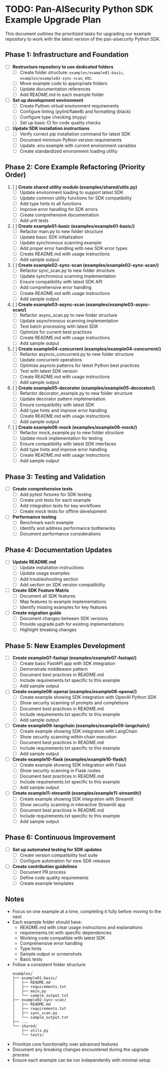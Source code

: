 # TODO: Pan-AISecurity Python SDK Example Upgrade Plan

This document outlines the prioritized tasks for upgrading our example repository to work with the latest version of the pan-aisecurity Python SDK.

## Phase 1: Infrastructure and Foundation

- [ ] **Restructure repository to use dedicated folders**
  - [ ] Create folder structure: `examples/example01-basic`, `examples/example02-sync-scan`, etc.
  - [ ] Move example code to appropriate folders
  - [ ] Update documentation references
  - [ ] Add README.md to each example folder

- [ ] **Set up development environment**
  - [ ] Create Python virtual environment requirements
  - [ ] Configure linting (pylint/flake8) and formatting (black)
  - [ ] Configure type checking (mypy)
  - [ ] Set up basic CI for code quality checks

- [ ] **Update SDK installation instructions**
  - [ ] Verify correct pip installation command for latest SDK
  - [ ] Document minimum Python version requirements
  - [ ] Update .env.example with current environment variables
  - [ ] Create standardized environment loading utility

## Phase 2: Core Example Refactoring (Priority Order)

1. [ ] **Create shared utility module (examples/shared/utils.py)**
   - [ ] Update environment loading to support latest SDK
   - [ ] Update common utility functions for SDK compatibility
   - [ ] Add type hints to all functions
   - [ ] Improve error handling for SDK errors
   - [ ] Create comprehensive documentation
   - [ ] Add unit tests

2. [ ] **Create example01-basic (examples/example01-basic/)**
   - [ ] Refactor main.py to new folder structure
   - [ ] Update basic SDK initialization
   - [ ] Update synchronous scanning example
   - [ ] Add proper error handling with new SDK error types
   - [ ] Create README.md with usage instructions
   - [ ] Add sample output

3. [ ] **Create example02-sync-scan (examples/example02-sync-scan/)**
   - [ ] Refactor sync_scan.py to new folder structure
   - [ ] Update synchronous scanning implementation
   - [ ] Ensure compatibility with latest SDK API
   - [ ] Add comprehensive error handling
   - [ ] Create README.md with usage instructions
   - [ ] Add sample output

4. [ ] **Create example03-async-scan (examples/example03-async-scan/)**
   - [ ] Refactor async_scan.py to new folder structure
   - [ ] Update asynchronous scanning implementation
   - [ ] Test batch processing with latest SDK
   - [ ] Optimize for current best practices
   - [ ] Create README.md with usage instructions
   - [ ] Add sample output

5. [ ] **Create example04-concurrent (examples/example04-concurrent/)**
   - [ ] Refactor asyncio_concurrent.py to new folder structure
   - [ ] Update concurrent operations
   - [ ] Optimize asyncio patterns for latest Python best practices
   - [ ] Test with latest SDK version
   - [ ] Create README.md with usage instructions
   - [ ] Add sample output

6. [ ] **Create example05-decorator (examples/example05-decorator/)**
   - [ ] Refactor decorator_example.py to new folder structure
   - [ ] Update decorator pattern implementation
   - [ ] Ensure compatibility with latest SDK
   - [ ] Add type hints and improve error handling
   - [ ] Create README.md with usage instructions
   - [ ] Add sample output

7. [ ] **Create example06-mock (examples/example06-mock/)**
   - [ ] Refactor mock_example.py to new folder structure
   - [ ] Update mock implementation for testing
   - [ ] Ensure compatibility with latest SDK interfaces
   - [ ] Add type hints and improve error handling
   - [ ] Create README.md with usage instructions
   - [ ] Add sample output

## Phase 3: Testing and Validation

- [ ] **Create comprehensive tests**
  - [ ] Add pytest fixtures for SDK testing
  - [ ] Create unit tests for each example
  - [ ] Add integration tests for key workflows
  - [ ] Create mock tests for offline development

- [ ] **Performance testing**
  - [ ] Benchmark each example
  - [ ] Identify and address performance bottlenecks
  - [ ] Document performance considerations

## Phase 4: Documentation Updates

- [ ] **Update README.md**
  - [ ] Update installation instructions
  - [ ] Update usage examples
  - [ ] Add troubleshooting section
  - [ ] Add section on SDK version compatibility

- [ ] **Create SDK Feature Matrix**
  - [ ] Document all SDK features
  - [ ] Map features to example implementations
  - [ ] Identify missing examples for key features

- [ ] **Create migration guide**
  - [ ] Document changes between SDK versions
  - [ ] Provide upgrade path for existing implementations
  - [ ] Highlight breaking changes

## Phase 5: New Examples Development

- [ ] **Create example07-fastapi (examples/example07-fastapi/)**
  - [ ] Create basic FastAPI app with SDK integration
  - [ ] Demonstrate middleware pattern
  - [ ] Document best practices in README.md
  - [ ] Include requirements.txt specific to this example
  - [ ] Add sample output

- [ ] **Create example08-openai (examples/example08-openai/)**
  - [ ] Create example showing SDK integration with OpenAI Python SDK
  - [ ] Show security scanning of prompts and completions
  - [ ] Document best practices in README.md
  - [ ] Include requirements.txt specific to this example
  - [ ] Add sample output

- [ ] **Create example09-langchain (examples/example09-langchain/)**
  - [ ] Create example showing SDK integration with LangChain
  - [ ] Show security scanning within chain execution
  - [ ] Document best practices in README.md
  - [ ] Include requirements.txt specific to this example
  - [ ] Add sample output

- [ ] **Create example10-flask (examples/example10-flask/)**
  - [ ] Create example showing SDK integration with Flask
  - [ ] Show security scanning in Flask routes
  - [ ] Document best practices in README.md
  - [ ] Include requirements.txt specific to this example
  - [ ] Add sample output

- [ ] **Create example11-streamlit (examples/example11-streamlit/)**
  - [ ] Create example showing SDK integration with Streamlit
  - [ ] Show security scanning in interactive Streamlit app
  - [ ] Document best practices in README.md
  - [ ] Include requirements.txt specific to this example
  - [ ] Add sample output

## Phase 6: Continuous Improvement

- [ ] **Set up automated testing for SDK updates**
  - [ ] Create version compatibility test suite
  - [ ] Configure automation for new SDK releases

- [ ] **Create contribution guidelines**
  - [ ] Document PR process
  - [ ] Define code quality requirements
  - [ ] Create example templates

## Notes

- Focus on one example at a time, completing it fully before moving to the next
- Each example folder should have:
  - README.md with clear usage instructions and explanations
  - requirements.txt with specific dependencies
  - Working code compatible with latest SDK
  - Comprehensive error handling
  - Type hints
  - Sample output or screenshots
  - Basic tests
- Follow a consistent folder structure:
  ```
  examples/
  ├── example01-basic/
  │   ├── README.md
  │   ├── requirements.txt
  │   ├── main.py
  │   └── sample_output.txt
  ├── example02-sync-scan/
  │   ├── README.md
  │   ├── requirements.txt
  │   ├── sync_scan.py
  │   └── sample_output.txt
  ├── ...
  └── shared/
      ├── utils.py
      └── tests/
  ```
- Prioritize core functionality over advanced features
- Document any breaking changes encountered during the upgrade process
- Ensure each example can be run independently with minimal setup